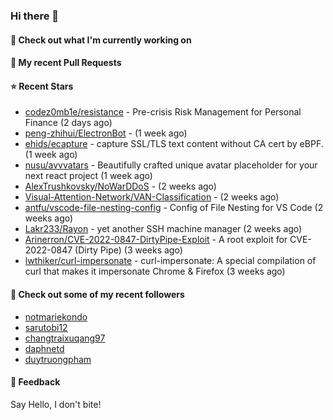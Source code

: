 ### Hi there 👋

#### 👷 Check out what I'm currently working on

#### 🔨 My recent Pull Requests


#### ⭐ Recent Stars

- [codez0mb1e/resistance](https://github.com/codez0mb1e/resistance) - Pre-crisis Risk Management for Personal Finance (2 days ago)
- [peng-zhihui/ElectronBot](https://github.com/peng-zhihui/ElectronBot) -  (1 week ago)
- [ehids/ecapture](https://github.com/ehids/ecapture) - capture SSL/TLS text content without CA cert by eBPF. (1 week ago)
- [nusu/avvvatars](https://github.com/nusu/avvvatars) - Beautifully crafted unique avatar placeholder for your next react project (1 week ago)
- [AlexTrushkovsky/NoWarDDoS](https://github.com/AlexTrushkovsky/NoWarDDoS) -  (2 weeks ago)
- [Visual-Attention-Network/VAN-Classification](https://github.com/Visual-Attention-Network/VAN-Classification) -  (2 weeks ago)
- [antfu/vscode-file-nesting-config](https://github.com/antfu/vscode-file-nesting-config) - Config of File Nesting for VS Code (2 weeks ago)
- [Lakr233/Rayon](https://github.com/Lakr233/Rayon) - yet another SSH machine manager (2 weeks ago)
- [Arinerron/CVE-2022-0847-DirtyPipe-Exploit](https://github.com/Arinerron/CVE-2022-0847-DirtyPipe-Exploit) - A root exploit for CVE-2022-0847 (Dirty Pipe) (3 weeks ago)
- [lwthiker/curl-impersonate](https://github.com/lwthiker/curl-impersonate) - curl-impersonate: A special compilation of curl that makes it impersonate Chrome &amp; Firefox (3 weeks ago)

#### 👯 Check out some of my recent followers

- [notmariekondo](https://github.com/notmariekondo)
- [sarutobi12](https://github.com/sarutobi12)
- [changtraixuqang97](https://github.com/changtraixuqang97)
- [daphnetd](https://github.com/daphnetd)
- [duytruongpham](https://github.com/duytruongpham)

#### 💬 Feedback

Say Hello, I don't bite!